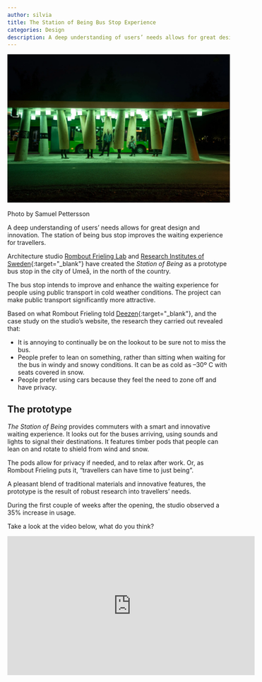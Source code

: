 ```yaml
---
author: silvia
title: The Station of Being Bus Stop Experience
categories: Design
description: A deep understanding of users’ needs allows for great design and innovation. The station of being bus stop improves the waiting experience for travellers.
---
```

![The Station of Being Bus Stop Experience](/assets/images/station-of-being-samuel-pettersson.webp)

Photo by Samuel Pettersson

A deep understanding of users’ needs allows for great design and innovation. The station of being bus stop improves the waiting experience for travellers.

Architecture studio [Rombout Frieling Lab](http://www.rombout.design/station-of-being.html) and [Research Institutes of Sweden](https://www.ri.se/en){:target="_blank"} have created the _Station of Being_ as a prototype bus stop in the city of Umeå, in the north of the country.

The bus stop intends to improve and enhance the waiting experience for people using public transport in cold weather conditions. The project can make public transport significantly more attractive.

Based on what Rombout Frieling told [Deezen](https://www.dezeen.com/2019/12/11/rombout-frieling-lab-arctic-bus-stop-umea-sweden/){:target="_blank"}, and the case study on the studio’s website, the research they carried out revealed that:

* It is annoying to continually be on the lookout to be sure not to miss the bus.
* People prefer to lean on something, rather than sitting when waiting for the bus in windy and snowy conditions. It can be as cold as –30º C with seats covered in snow.
* People prefer using cars because they feel the need to zone off and have privacy.

## The prototype

_The Station of Being_ provides commuters with a smart and innovative waiting experience. It looks out for the buses arriving, using sounds and lights to signal their destinations. It features timber pods that people can lean on and rotate to shield from wind and snow.

The pods allow for privacy if needed, and to relax after work. Or, as Rombout Frieling puts it, “travellers can have time to just being”.

A pleasant blend of traditional materials and innovative features, the prototype is the result of robust research into travellers’ needs.

During the first couple of weeks after the opening, the studio observed a 35% increase in usage.

Take a look at the video below, what do you think?

<iframe width="560" height="315" src="https://www.youtube.com/embed/GsdXOyJvnZM" title="YouTube video player" frameborder="0" allow="accelerometer; autoplay; clipboard-write; encrypted-media; gyroscope; picture-in-picture" allowfullscreen></iframe>
